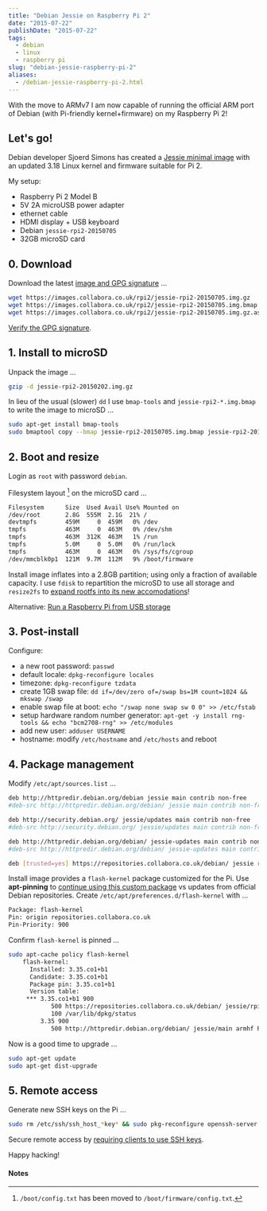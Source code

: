 ```yaml
---
title: "Debian Jessie on Raspberry Pi 2"
date: "2015-07-22"
publishDate: "2015-07-22"
tags:
  - debian
  - linux
  - raspberry pi
slug: "debian-jessie-raspberry-pi-2"
aliases:
  - /debian-jessie-raspberry-pi-2.html
---
```


With the move to ARMv7 I am now capable of running the official ARM port of Debian (with Pi-friendly kernel+firmware) on my Raspberry Pi 2! 

## Let's go!

Debian developer Sjoerd Simons has created a [Jessie minimal image](http://sjoerd.luon.net/posts/2015/02/debian-jessie-on-rpi2/) with an updated 3.18 Linux kernel and firmware suitable for Pi 2.

My setup:

* Raspberry Pi 2 Model B
* 5V 2A microUSB power adapter
* ethernet cable
* HDMI display + USB keyboard
* Debian `jessie-rpi2-20150705`
* 32GB microSD card

## 0. Download

Download the latest [image and GPG signature](https://images.collabora.co.uk/rpi2/) ...

```bash
wget https://images.collabora.co.uk/rpi2/jessie-rpi2-20150705.img.gz
wget https://images.collabora.co.uk/rpi2/jessie-rpi2-20150705.img.bmap
wget https://images.collabora.co.uk/rpi2/jessie-rpi2-20150705.img.gz.asc
```

[Verify the GPG signature](http://www.circuidipity.com/verify-pgp-signature-gnupg.html).

## 1. Install to microSD

Unpack the image ...

```bash
gzip -d jessie-rpi2-20150202.img.gz
```

In lieu of the usual (slower) `dd` I use `bmap-tools` and `jessie-rpi2-*.img.bmap` to write the image to microSD ...

```bash
sudo apt-get install bmap-tools                                                    
sudo bmaptool copy --bmap jessie-rpi2-20150705.img.bmap jessie-rpi2-20150705.img /dev/sdX
```

## 2. Boot and resize

Login as `root` with password `debian`.

Filesystem layout [^1] on the microSD card ...

```bash
Filesystem      Size  Used Avail Use% Mounted on
/dev/root       2.8G  555M  2.1G  21% /
devtmpfs        459M     0  459M   0% /dev
tmpfs           463M     0  463M   0% /dev/shm
tmpfs           463M  312K  463M   1% /run
tmpfs           5.0M     0  5.0M   0% /run/lock
tmpfs           463M     0  463M   0% /sys/fs/cgroup
/dev/mmcblk0p1  121M  9.7M  112M   9% /boot/firmware 
```

Install image inflates into a 2.8GB partition; using only a fraction of available capacity. I use `fdisk` to repartition the microSD to use all storage and `resize2fs` to [expand rootfs into its new accomodations](http://www.circuidipity.com/resize-rootfs-raspberry-pi.html)!

Alternative: [Run a Raspberry Pi from USB storage](http://www.circuidipity.com/raspberry-pi-usb-storage-v4.html)

## 3. Post-install

Configure:

* a new root password: `passwd`
* default locale: `dpkg-reconfigure locales`
* timezone: `dpkg-reconfigure tzdata`
* create 1GB swap file: `dd if=/dev/zero of=/swap bs=1M count=1024 && mkswap /swap`
* enable swap file at boot: `echo "/swap none swap sw 0 0" >> /etc/fstab`
* setup hardware random number generator: `apt-get -y install rng-tools && echo "bcm2708-rng" >> /etc/modules`
* add new user: `adduser USERNAME`
* hostname: modify `/etc/hostname` and `/etc/hosts` and reboot

## 4. Package management

Modify `/etc/apt/sources.list` ...

```bash
deb http://httpredir.debian.org/debian jessie main contrib non-free
#deb-src http://httpredir.debian.org/debian/ jessie main contrib non-free

deb http://security.debian.org/ jessie/updates main contrib non-free
#deb-src http://security.debian.org/ jessie/updates main contrib non-free

deb http://httpredir.debian.org/debian/ jessie-updates main contrib non-free
#deb-src http://httpredir.debian.org/debian/ jessie-updates main contrib non-free

deb [trusted=yes] https://repositories.collabora.co.uk/debian/ jessie rpi2
```

Install image provides a `flash-kernel` package customized for the Pi. Use **apt-pinning** to [continue using this custom package](http://sjoerd.luon.net/posts/2015/02/debian-jessie-on-rpi2/#comment-64b33335e8d852179704fb5dc218aa1e) vs updates from official Debian repositories. Create `/etc/apt/preferences.d/flash-kernel` with ...

```bash
Package: flash-kernel
Pin: origin repositories.collabora.co.uk
Pin-Priority: 900
```

Confirm `flash-kernel` is pinned ...

```bash
sudo apt-cache policy flash-kernel
    flash-kernel:
      Installed: 3.35.co1+b1
      Candidate: 3.35.co1+b1
      Package pin: 3.35.co1+b1
      Version table:
     *** 3.35.co1+b1 900
            500 https://repositories.collabora.co.uk/debian/ jessie/rpi2 armhf Packages
            100 /var/lib/dpkg/status
         3.35 900
            500 http://httpredir.debian.org/debian/ jessie/main armhf Packages
```

Now is a good time to upgrade ...

```bash
sudo apt-get update
sudo apt-get dist-upgrade
```

## 5. Remote access

Generate new SSH keys on the Pi ...

```bash
sudo rm /etc/ssh/ssh_host_*key* && sudo pkg-reconfigure openssh-server
```

Secure remote access by [requiring clients to use SSH keys](http://www.circuidipity.com/secure-remote-access-using-ssh-keys.html).

Happy hacking!

#### Notes

[^1]: `/boot/config.txt` has been moved to `/boot/firmware/config.txt`.
